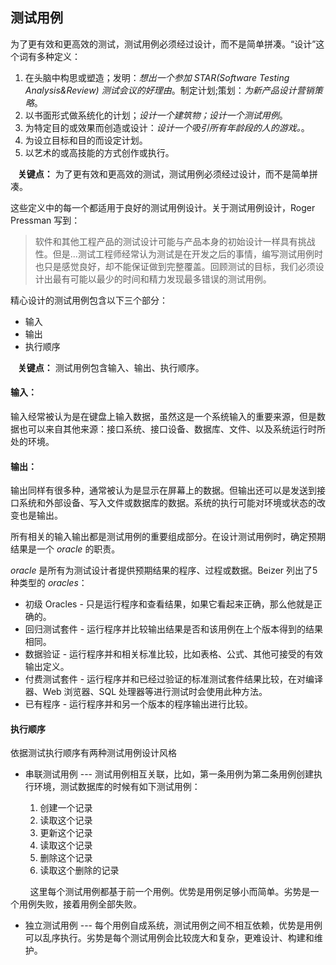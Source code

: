 ## 测试用例

为了更有效和更高效的测试，测试用例必须经过设计，而不是简单拼凑。“设计”这个词有多种定义：
1. 在头脑中构思或塑造；发明：*想出一个参加 STAR(Software Testing Analysis&Review) 测试会议的好理由*。制定计划;策划：*为新产品设计营销策略*。
2. 以书面形式做系统化的计划；*设计一个建筑物；设计一个测试用例*。
3. 为特定目的或效果而创造或设计：*设计一个吸引所有年龄段的人的游戏。*。
4. 为设立目标和目的而设定计划。
5. 以艺术的或高技能的方式创作或执行。

&nbsp;&nbsp; **关键点：** 为了更有效和更高效的测试，测试用例必须经过设计，而不是简单拼凑。

这些定义中的每一个都适用于良好的测试用例设计。关于测试用例设计，Roger Pressman 写到：

> 软件和其他工程产品的测试设计可能与产品本身的初始设计一样具有挑战性。但是...测试工程师经常认为测试是在开发之后的事情，编写测试用例时也只是感觉良好，却不能保证做到完整覆盖。回顾测试的目标，我们必须设计出最有可能以最少的时间和精力发现最多错误的测试用例。

精心设计的测试用例包含以下三个部分：

- 输入
- 输出
- 执行顺序

&nbsp;&nbsp; **关键点：** 测试用例包含输入、输出、执行顺序。

#### 输入：

输入经常被认为是在键盘上输入数据，虽然这是一个系统输入的重要来源，但是数据也可以来自其他来源：接口系统、接口设备、数据库、文件、以及系统运行时所处的环境。

#### 输出：

输出同样有很多种，通常被认为是显示在屏幕上的数据。但输出还可以是发送到接口系统和外部设备、写入文件或数据库的数据。系统的执行可能对环境或状态的改变也是输出。

所有相关的输入输出都是测试用例的重要组成部分。在设计测试用例时，确定预期结果是一个 *oracle* 的职责。

*oracle* 是所有为测试设计者提供预期结果的程序、过程或数据。Beizer 列出了5种类型的 *oracles*：

- 初级 Oracles - 只是运行程序和查看结果，如果它看起来正确，那么他就是正确的。
- 回归测试套件 - 运行程序并比较输出结果是否和该用例在上个版本得到的结果相同。
- 数据验证 - 运行程序并和相关标准比较，比如表格、公式、其他可接受的有效输出定义。
- 付费测试套件 - 运行程序并和已经过验证的标准测试套件结果比较，在对编译器、Web 浏览器、SQL 处理器等进行测试时会使用此种方法。
- 已有程序 - 运行程序并和另一个版本的程序输出进行比较。

#### 执行顺序

依据测试执行顺序有两种测试用例设计风格

- 串联测试用例 --- 测试用例相互关联，比如，第一条用例为第二条用例创建执行环境，测试数据库的时候有如下测试用例：

    1. 创建一个记录
    2. 读取这个记录
    3. 更新这个记录
    4. 读取这个记录
    5. 删除这个记录
    6. 读取这个删除的记录

&nbsp;&nbsp;&nbsp;&nbsp;&nbsp;&nbsp;&nbsp;&nbsp;这里每个测试用例都基于前一个用例。优势是用例足够小而简单。劣势是一个用例失败，接着用例全部失败。

- 独立测试用例 --- 每个用例自成系统，测试用例之间不相互依赖，优势是用例可以乱序执行。劣势是每个测试用例会比较庞大和复杂，更难设计、构建和维护。
